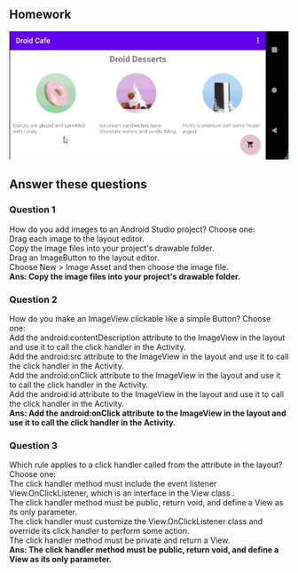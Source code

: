 ## Homework 
![](app/src/main/res/drawable/homework.gif)
## Answer these questions
### Question 1
How do you add images to an Android Studio project? Choose one:  
Drag each image to the layout editor.  
Copy the image files into your project's drawable folder.  
Drag an ImageButton to the layout editor.  
Choose New > Image Asset and then choose the image file.  
<b>Ans: Copy the image files into your project's drawable folder. </b>  
### Question 2
How do you make an ImageView clickable like a simple Button? Choose one:  
Add the android:contentDescription attribute to the ImageView in the layout and use it to call the click handler in the Activity.  
Add the android:src attribute to the ImageView in the layout and use it to call the click handler in the Activity.  
Add the android:onClick attribute to the ImageView in the layout and use it to call the click handler in the Activity.  
Add the android:id attribute to the ImageView in the layout and use it to call the click handler in the Activity.  
<b>Ans: Add the android:onClick attribute to the ImageView in the layout and use it to call the click handler in the Activity. </b>  
### Question 3
Which rule applies to a click handler called from the attribute in the layout? Choose one:  
The click handler method must include the event listener View.OnClickListener, which is an interface in the View class .  
The click handler method must be public, return void, and define a View as its only parameter.  
The click handler must customize the View.OnClickListener class and override its click handler to perform some action.  
The click handler method must be private and return a View.  
<b>Ans: The click handler method must be public, return void, and define a View as its only parameter. </b>  
